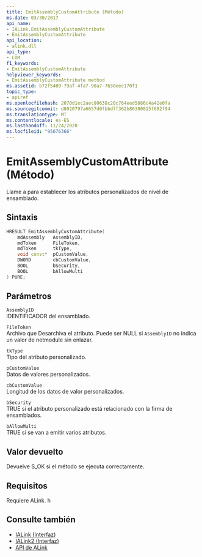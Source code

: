 ```yaml
---
title: EmitAssemblyCustomAttribute (Método)
ms.date: 03/30/2017
api_name:
- IALink.EmitAssemblyCustomAttribute
- EmitAssemblyCustomAttribute
api_location:
- alink.dll
api_type:
- COM
f1_keywords:
- EmitAssemblyCustomAttribute
helpviewer_keywords:
- EmitAssemblyCustomAttribute method
ms.assetid: b72f5409-79af-4fa7-90a7-7630eec170f1
topic_type:
- apiref
ms.openlocfilehash: 2070d1ec2aec80638c20c764eed5086c4a42e0fa
ms.sourcegitcommit: d8020797a6657d0fbbdff362b80300815f682f94
ms.translationtype: MT
ms.contentlocale: es-ES
ms.lasthandoff: 11/24/2020
ms.locfileid: "95676366"
---
```

# <a name="emitassemblycustomattribute-method"></a>EmitAssemblyCustomAttribute (Método)

Llame a para establecer los atributos personalizados de nivel de ensamblado.  
  
## <a name="syntax"></a>Sintaxis  
  
```cpp  
HRESULT EmitAssemblyCustomAttribute(  
    mdAssembly   AssemblyID,  
    mdToken      FileToken,  
    mdToken      tkType,  
    void const*  pCustomValue,  
    DWORD        cbCustomValue,  
    BOOL         bSecurity,  
    BOOL         bAllowMulti  
) PURE;  
```  
  
## <a name="parameters"></a>Parámetros  

 `AssemblyID`  
 IDENTIFICADOR del ensamblado.  
  
 `FileToken`  
 Archivo que Desarchiva el atributo. Puede ser NULL si `AssemblyID` no indica un valor de netmodule sin enlazar.  
  
 `tkType`  
 Tipo del atributo personalizado.  
  
 `pCustomValue`  
 Datos de valores personalizados.  
  
 `cbCustomValue`  
 Longitud de los datos de valor personalizados.  
  
 `bSecurity`  
 TRUE si el atributo personalizado está relacionado con la firma de ensamblados.  
  
 `bAllowMulti`  
 TRUE si se van a emitir varios atributos.  
  
## <a name="return-value"></a>Valor devuelto  

 Devuelve S_OK si el método se ejecuta correctamente.  
  
## <a name="requirements"></a>Requisitos  

 Requiere ALink. h  
  
## <a name="see-also"></a>Consulte también

- [IALink (Interfaz)](ialink-interface.md)
- [IALink2 (Interfaz)](ialink2-interface.md)
- [API de ALink](index.md)
